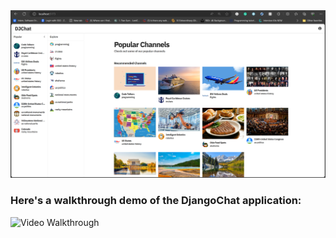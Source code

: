 <img src="https://github.com/bachngo2000/DJChat/blob/main/Capture.PNG" alt="Alt text" title="Optional title">

### Here's a walkthrough demo of the DjangoChat application:
<img src=walkthrough.gif title='Video Walkthrough' width='' alt='Video Walkthrough' />
